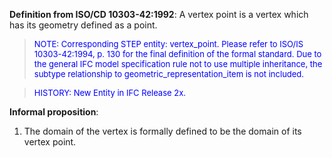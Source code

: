﻿**Definition from ISO/CD 10303-42:1992**: A vertex point is a vertex which has its geometry defined as a point.

> <font color="#0000FF" size="-1">NOTE: Corresponding STEP
		entity: vertex_point. Please refer to ISO/IS 10303-42:1994, p. 130 for the
		final definition of the formal standard. Due to the general IFC model
		specification rule not to use multiple inheritance, the subtype relationship to
		geometric_representation_item is not included.</font>

> <font color="#0000FF" size="-1"> HISTORY: New Entity in IFC
		Release 2x.</font>

**Informal proposition**:

1. The domain of the vertex is formally defined to be the domain of its vertex point.